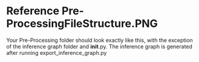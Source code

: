 # Reference Pre-ProcessingFileStructure.PNG

Your Pre-Processing folder should look exactly like this, with the exception of the inference graph folder and __init__.py. The inference graph is generated after running export_inference_graph.py
